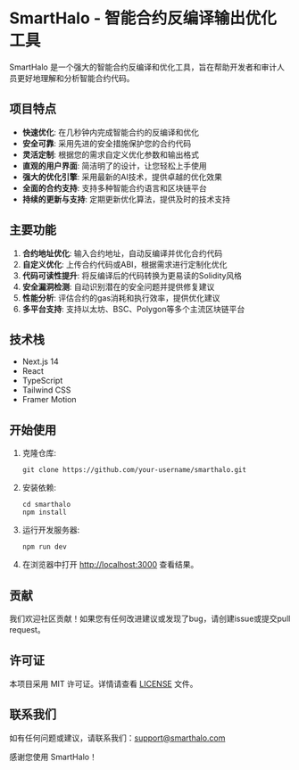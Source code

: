 # SmartHalo - 智能合约反编译输出优化工具

SmartHalo 是一个强大的智能合约反编译和优化工具，旨在帮助开发者和审计人员更好地理解和分析智能合约代码。

## 项目特点

- **快速优化**: 在几秒钟内完成智能合约的反编译和优化
- **安全可靠**: 采用先进的安全措施保护您的合约代码
- **灵活定制**: 根据您的需求自定义优化参数和输出格式
- **直观的用户界面**: 简洁明了的设计，让您轻松上手使用
- **强大的优化引擎**: 采用最新的AI技术，提供卓越的优化效果
- **全面的合约支持**: 支持多种智能合约语言和区块链平台
- **持续的更新与支持**: 定期更新优化算法，提供及时的技术支持

## 主要功能

1. **合约地址优化**: 输入合约地址，自动反编译并优化合约代码
2. **自定义优化**: 上传合约代码或ABI，根据需求进行定制化优化
3. **代码可读性提升**: 将反编译后的代码转换为更易读的Solidity风格
4. **安全漏洞检测**: 自动识别潜在的安全问题并提供修复建议
5. **性能分析**: 评估合约的gas消耗和执行效率，提供优化建议
6. **多平台支持**: 支持以太坊、BSC、Polygon等多个主流区块链平台

## 技术栈

- Next.js 14
- React
- TypeScript
- Tailwind CSS
- Framer Motion

## 开始使用

1. 克隆仓库:
   ```
   git clone https://github.com/your-username/smarthalo.git
   ```

2. 安装依赖:
   ```
   cd smarthalo
   npm install
   ```

3. 运行开发服务器:
   ```
   npm run dev
   ```

4. 在浏览器中打开 [http://localhost:3000](http://localhost:3000) 查看结果。

## 贡献

我们欢迎社区贡献！如果您有任何改进建议或发现了bug，请创建issue或提交pull request。

## 许可证

本项目采用 MIT 许可证。详情请查看 [LICENSE](LICENSE) 文件。

## 联系我们

如有任何问题或建议，请联系我们：support@smarthalo.com

感谢您使用 SmartHalo！
